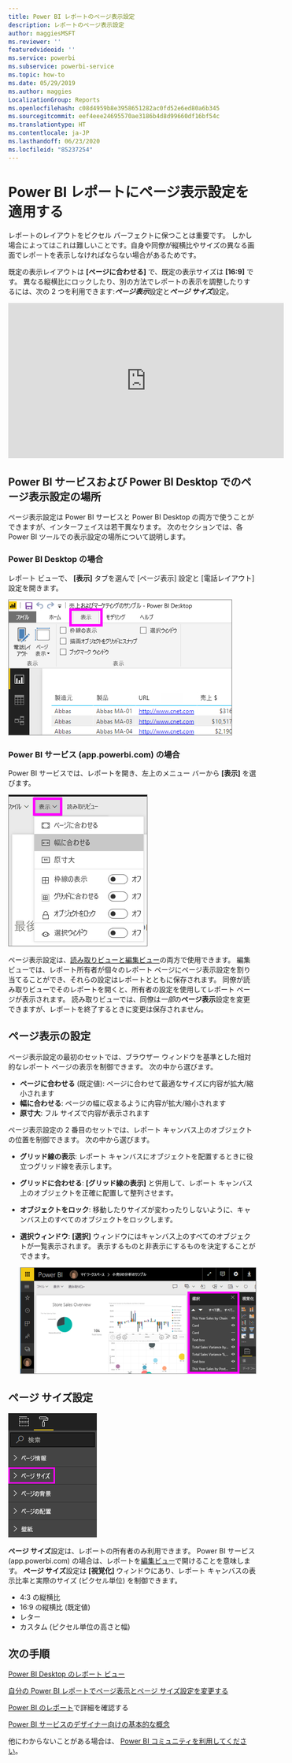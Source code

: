 ```yaml
---
title: Power BI レポートのページ表示設定
description: レポートのページ表示設定
author: maggiesMSFT
ms.reviewer: ''
featuredvideoid: ''
ms.service: powerbi
ms.subservice: powerbi-service
ms.topic: how-to
ms.date: 05/29/2019
ms.author: maggies
LocalizationGroup: Reports
ms.openlocfilehash: c08d4959b8e3958651282ac0fd52e6ed80a6b345
ms.sourcegitcommit: eef4eee24695570ae3186b4d8d99660df16bf54c
ms.translationtype: HT
ms.contentlocale: ja-JP
ms.lasthandoff: 06/23/2020
ms.locfileid: "85237254"
---
```

# <a name="apply-page-display-settings-in-a-power-bi-report"></a>Power BI レポートにページ表示設定を適用する
レポートのレイアウトをピクセル パーフェクトに保つことは重要です。 しかし場合によってはこれは難しいことです。自身や同僚が縦横比やサイズの異なる画面でレポートを表示しなければならない場合があるためです。 

既定の表示レイアウトは **[ページに合わせる]** で、既定の表示サイズは **[16:9]** です。 異なる縦横比にロックしたり、別の方法でレポートの表示を調整したりするには、次の 2 つを利用できます:***ページ表示***設定と***ページ サイズ***設定。


<iframe width="560" height="315" src="https://www.youtube.com/embed/5tg-OXzxe2g" frameborder="0" allowfullscreen></iframe>


## <a name="where-to-find-page-view-settings-in-the-power-bi-service-and-power-bi-desktop"></a>Power BI サービスおよび Power BI Desktop でのページ表示設定の場所
ページ表示設定は Power BI サービスと Power BI Desktop の両方で使うことができますが、インターフェイスは若干異なります。 次のセクションでは、各 Power BI ツールでの表示設定の場所について説明します。

### <a name="in-power-bi-desktop"></a>Power BI Desktop の場合
レポート ビューで、 **[表示]** タブを選んで [ページ表示] 設定と [電話レイアウト] 設定を開きます。

  ![Desktop のページ表示設定](media/power-bi-report-display-settings/power-bi-desktop-view-settings.png)

### <a name="in-the-power-bi-service-apppowerbicom"></a>Power BI サービス (app.powerbi.com) の場合
Power BI サービスでは、レポートを開き、左上のメニュー バーから **[表示]** を選びます。

![サービスのページ表示設定](media/power-bi-report-display-settings/power-bi-change-page-view.png)

ページ表示設定は、[読み取りビューと編集ビュー](../consumer/end-user-reading-view.md)の両方で使用できます。 編集ビューでは、レポート所有者が個々のレポート ページにページ表示設定を割り当てることができ、それらの設定はレポートとともに保存されます。 同僚が読み取りビューでそのレポートを開くと、所有者の設定を使用してレポート ページが表示されます。 読み取りビューでは、同僚は*一部*の**ページ表示**設定を変更できますが、レポートを終了するときに変更は保存されません。

## <a name="page-view-settings"></a>ページ表示の設定
ページ表示設定の最初のセットでは、ブラウザー ウィンドウを基準とした相対的なレポート ページの表示を制御できます。 次の中から選びます。

* **ページに合わせる** (既定値): ページに合わせて最適なサイズに内容が拡大/縮小されます
* **幅に合わせる**: ページの幅に収まるように内容が拡大/縮小されます
* **原寸大**: フル サイズで内容が表示されます

ページ表示設定の 2 番目のセットでは、レポート キャンバス上のオブジェクトの位置を制御できます。 次の中から選びます。

* **グリッド線の表示**: レポート キャンバスにオブジェクトを配置するときに役立つグリッド線を表示します。
* **グリッドに合わせる**: **[グリッド線の表示]** と併用して、レポート キャンバス上のオブジェクトを正確に配置して整列させます。 
* **オブジェクトをロック**: 移動したりサイズが変わったりしないように、キャンバス上のすべてのオブジェクトをロックします。
* **選択ウィンドウ**: **[選択]** ウィンドウにはキャンバス上のすべてのオブジェクトが一覧表示されます。 表示するものと非表示にするものを決定することができます。

    ![選択ウィンドウ](media/power-bi-report-display-settings/power-bi-selection-pane.png)



## <a name="page-size-settings"></a>ページ サイズ設定
![ページ サイズ変更設定](media/power-bi-report-display-settings/power-bi-page-size.png)

**ページ サイズ**設定は、レポートの所有者のみ利用できます。 Power BI サービス (app.powerbi.com) の場合は、レポートを[編集ビュー](../consumer/end-user-reading-view.md)で開けることを意味します。 **ページ サイズ**設定は **[視覚化]** ウィンドウにあり、レポート キャンバスの表示比率と実際のサイズ (ピクセル単位) を制御できます。   

* 4:3 の縦横比
* 16:9 の縦横比 (既定値)
* レター
* カスタム (ピクセル単位の高さと幅)

## <a name="next-steps"></a>次の手順
[Power BI Desktop のレポート ビュー](desktop-report-view.md)

[自分の Power BI レポートでページ表示とページ サイズ設定を変更する](../consumer/end-user-report-view.md)

[Power BI のレポート](../consumer/end-user-reports.md)で詳細を確認する

[Power BI サービスのデザイナー向けの基本的な概念](../fundamentals/service-basic-concepts.md)

他にわからないことがある場合は、 [Power BI コミュニティを利用してください](https://community.powerbi.com/)。
